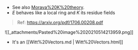 












-   See also [Morava%20K%20theory](Morava%20K%20theory).
-   $E$ behaves like a local ring and $K$ its residue fields

> Ref: <https://arxiv.org/pdf/1706.00208.pdf>

![[_attachments/Pasted%20image%2020210514213959.png]]

-   It's an [[Witt%20Vectors.md | Witt%20Vectors.html]]
